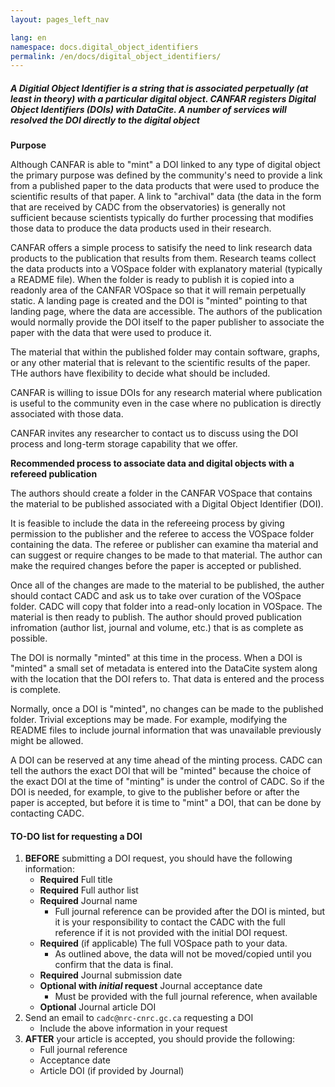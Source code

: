 ```yaml
---
layout: pages_left_nav

lang: en
namespace: docs.digital_object_identifiers
permalink: /en/docs/digital_object_identifiers/
---
```


<!-- Content start -->

<h5>A Digitial Object Identifier is a string that is associated perpetually (at least in theory) with a particular digital object.
CANFAR registers Digital Object Identifiers (DOIs) with DataCite. A number of services will resolved the DOI directly to the digital
object</h5>

<b>Purpose</b>

Although CANFAR is able to "mint" a DOI linked to any type of digital object the primary purpose was defined by the community's need to provide a link from a published paper to the data products that were used to produce the scientific results of that paper. A link to "archival" data (the data in the form that are received by CADC from the observatories) is generally not sufficient because scientists typically do further processing that modifies those data to produce the data products used in their research. 

CANFAR offers a simple process to satisify the need to link research data products to the publication that results from them. Research teams collect the data products into a VOSpace folder with explanatory material (typically a README file). When the folder is ready to publish it is copied into a readonly area of the CANFAR VOSpace so that it will remain perpetually static. A landing page is created and the DOI is "minted" pointing to that landing page, where the data are accessible. The authors of the publication would normally provide the DOI itself to the paper publisher to associate the paper with the data that were used to produce it.

The material that within the published folder may contain software, graphs, or any other material that is relevant to the scientific results of the paper. THe authors have flexibility to decide what should be included.

CANFAR is willing to issue DOIs for any research material where publication is useful to the community even in the case where no publication is directly associated with those data. 

CANFAR invites any researcher to contact us to discuss using the DOI process and long-term storage capability that we offer.


<b>Recommended process to associate data and digital objects with a refereed publication</b>

The authors should create a folder in the CANFAR VOSpace that contains the material to be published associated with a Digital Object Identifier (DOI). 

It is feasible to include the data in the refereeing process by giving permission to the publisher and the referee to access the VOSpace folder containing the data. The referee or publisher can examine tha material and can suggest or require changes to be made to that material. The author can make the required changes before the paper is accepted or published.

Once all of the changes are made to the material to be published, the auther should contact CADC and ask us to take over curation of the VOSpace folder. CADC will copy that folder into a read-only location in VOSpace. The material is then ready to publish. The author should proved publication infromation (author list, journal and volume, etc.) that is as complete as possible.

The DOI is normally "minted" at this time in the process. When a DOI is "minted" a small set of metadata is entered into the DataCite system along with the location that the DOI refers to. That data is entered and the process is complete.

Normally, once a DOI is "minted", no changes can be made to the published folder. Trivial exceptions may be made. For example, modifying the README files to include journal information that was unavailable previously might be allowed.

A DOI can be reserved at any time ahead of the minting process. CADC can tell the authors the exact DOI that will be "minted" because the choice of the exact DOI at the time of "minting" is under the control of CADC. So if the DOI is needed, for example, to give to the publisher before or after the paper is accepted, but before it is time to "mint" a DOI, that can be done by contacting CADC.

#### TO-DO list for requesting a DOI

1. **BEFORE** submitting a DOI request, you should have the following information:
   *  **Required** Full title
   *  **Required** Full author list
   *  **Required** Journal name 
      +  Full journal reference can be provided after the DOI is minted, but it is your responsibility to contact the CADC with the full reference if it is not provided with the initial DOI request.
   *  **Required** (if applicable) The full VOSpace path to your data.
      +  As outlined above, the data will not be moved/copied until you confirm that the data is final.
   *  **Required** Journal submission date
   *  **Optional with _initial_ request** Journal acceptance date
      +  Must be provided with the full journal reference, when available
   *  **Optional** Journal article DOI
1. Send an email to `cadc@nrc-cnrc.gc.ca` requesting a DOI
   *  Include the above information in your request
1. **AFTER** your article is accepted, you should provide the following:
   * Full journal reference
   * Acceptance date
   * Article DOI (if provided by Journal)
<!-- Content end -->
